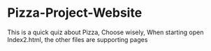 # Pizza-Project-Website
This is a quick quiz about Pizza, Choose wisely, When starting open Index2.html, the other files are supporting pages
